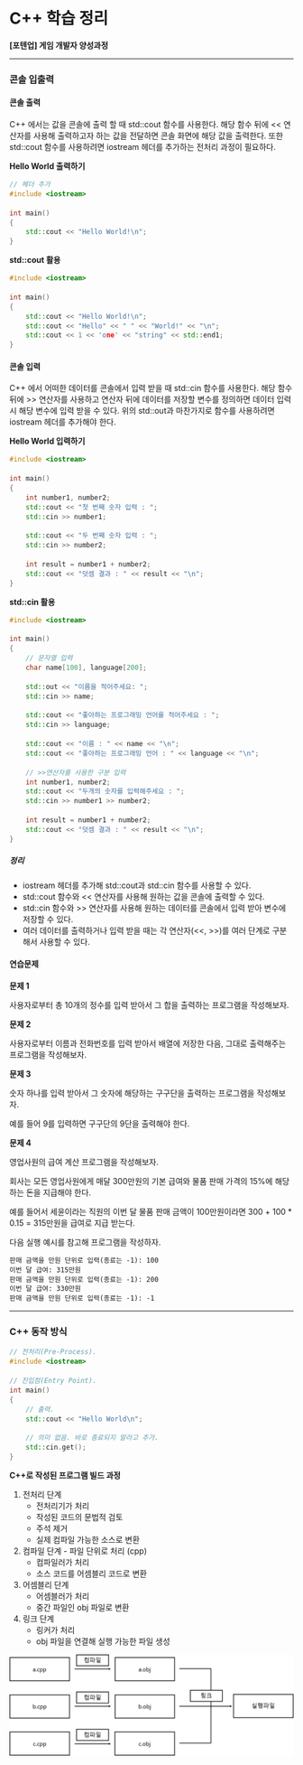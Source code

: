 # C++ 학습 정리

**[포텐업] 게임 개발자 양성과정**

---

### 콘솔 입출력



#### **콘솔 출력**

C++ 에서는 값을 콘솔에 출력 할 때 std::cout 함수를 사용한다. 해당 함수 뒤에 << 연산자를 사용해 출력하고자 하는 값을 전달하면 콘솔 화면에 해당 값을 출력한다. 또한 std::cout 함수를 사용하려면 iostream 헤더를 추가하는 전처리 과정이 필요하다.



**Hello World 출력하기**

```c++
// 헤더 추가
#include <iostream>

int main()
{
    std::cout << "Hello World!\n";
}
```



**std::cout 활용**

```c++
#include <iostream>

int main()
{
    std::cout << "Hello World!\n";
    std::cout << "Hello" << " " << "World!" << "\n";
    std::cout << 1 << 'one' << "string" << std::end1;
}
```



#### **콘솔 입력**

C++ 에서 어떠한 데이터를 콘솔에서 입력 받을 때 std::cin 함수를 사용한다. 해당 함수 뒤에 >> 연산자를 사용하고 연산자 뒤에 데이터를 저장할 변수를 정의하면 데이터 입력 시 해당 변수에 입력 받을 수 있다. 위의 std::out과 마찬가지로 함수를 사용하려면 iostream 헤더를 추가해야 한다.



**Hello World 입력하기**

```c++
#include <iostream>

int main()
{
    int number1, number2;
    std::cout << "첫 번째 숫자 입력 : ";
    std::cin >> number1;
    
    std::cout << "두 번째 숫자 입력 : ";
    std::cin >> number2;
    
    int result = number1 + number2;
    std::cout << "덧셈 결과 : " << result << "\n";
}
```



**std::cin 활용**

```c++
#include <iostream>

int main()
{
    // 문자열 입력
    char name[100], language[200];
    
    std::out << "이름을 적어주세요: ";
    std::cin >> name;
    
    std::cout << "좋아하는 프로그래밍 언어를 적어주세요 : ";
    std::cin >> language;
    
    std::cout << "이름 : " << name << "\n";
    std::cout << "좋아하는 프로그래밍 언어 : " << language << "\n";
    
    // >>연산자를 사용한 구분 입력
    int number1, number2;
    std::cout << "두개의 숫자를 입력해주세요 : ";
    std::cin >> number1 >> number2;
    
    int result = number1 + number2;
    std::cout << "덧셈 결과 : " << result << "\n"; 
}
```



##### **정리**

* iostream 헤더를 추가해 std::cout과 std::cin 함수를 사용할 수 있다.
* std::cout 함수와 << 연산자를 사용해 원하는 값을 콘솔에 출력할 수 있다.
* std::cin 함수와 >> 연산자를 사용해 원하는 데이터를 콘솔에서 입력 받아 변수에 저장할 수 있다.
* 여러 데이터를 출력하거나 입력 받을 때는 각 연산자(<<, >>)를 여러 단계로 구분해서 사용할 수 있다.



#### **연습문제**

**문제 1**

사용자로부터 총 10개의 정수를 입력 받아서 그 합을 출력하는 프로그램을 작성해보자.



**문제 2**

사용자로부터 이름과 전화번호를 입력 받아서 배열에 저장한 다음, 그대로 출력해주는 프로그램을 작성해보자.



**문제 3**

숫자 하나를 입력 받아서 그 숫자에 해당하는 구구단을 출력하는 프로그램을 작성해보자.

예를 들어 9를 입력하면 구구단의 9단을 출력해야 한다.



**문제 4**

영업사원의 급여 계산 프로그램을 작성해보자.

회사는 모든 영업사원에게 매달 300만원의 기본 급여와 물품 판매 가격의 15%에 해당하는 돈을 지급해야 한다.

예를 들어서 세윤이라는 직원의 이번 달 물품 판매 금액이 100만원이라면 300 + 100 * 0.15 = 315만원을 급여로 지급 받는다.

다음 실행 예시를 참고해 프로그램을 작성하자.

```markdown
판매 금액을 만원 단위로 입력(종료는 -1): 100
이번 달 급여: 315만원
판매 금액을 만원 단위로 입력(종료는 -1): 200
이번 달 급여: 330만원
판매 금액을 만원 단위로 입력(종료는 -1): -1
```



---



### C++ 동작 방식



```c++
// 전처리(Pre-Process).
#include <iostream>

// 진입점(Entry Point).
int main()
{
    // 출력.
    std::cout << "Hello World\n";

    // 의미 없음. 바로 종료되지 말라고 추가.
    std::cin.get();
}

```



**C++로 작성된 프로그램 빌드 과정**

1. 전처리 단계
   * 전처리기가 처리
   * 작성된 코드의 문법적 검토
   * 주석 제거
   * 실제 컴파일 가능한 소스로 변환
2. 컴파일 단계 - 파일 단위로 처리 (cpp)
   * 컴파일러가 처리
   * 소스 코드를 어셈블리 코드로 변환
3. 어셈블리 단계
   * 어셈블러가 처리
   * 중간 파일인 obj 파일로 변환
4. 링크 단계
   * 링커가 처리
   * obj 파일을 연결해 실행 가능한 파일 생성



<img src= "https://github.com/KwonJeHan/Study-cpp/blob/main/img/cpp-process.png">
